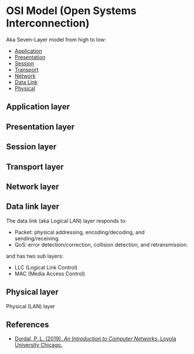 # OSI Model (Open Systems Interconnection)
Aka Seven-Layer model from high to low:
- [Application](osi.md#application-layer)
- [Presentation](osi.md#presentation-layer)
- [Session](osi.md#session-layer)
- [Transport](osi.md#transport-layer)
- [Network](osi.md#network-layer)
- [Data Link](osi.md#data-link-layer)
- [Physical](osi.md#physical-layer)
## Application layer
## Presentation layer
## Session layer
## Transport layer
## Network layer
## Data link layer
The data link (aka Logical LAN) layer responds to:
- Packet: physical addressing, encoding/decoding, and sending/receiving.
- QoS: error detection/correction, collision detection, and retransmission.

and has two sub layers:
- LLC (Logical Link Control)
- MAC (Media Access Control)
## Physical layer 
Physical (LAN) layer
## References
- [Dordal, P. L. (2019). *An Introduction to Computer Networks*. Loyola University Chicago.](http://intronetworks.cs.luc.edu)